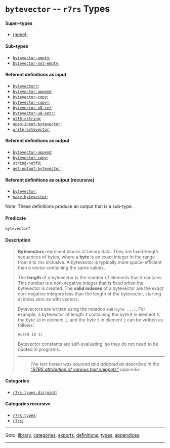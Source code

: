 

<a id='type__r7rs__bytevector'></a>

# `bytevector` -- `r7rs` Types


<a id='type__r7rs__bytevector__super-types'></a>

#### Super-types

 * [(none)](../../r7rs/types/_index.md#toc__r7rs__types);


<a id='type__r7rs__bytevector__sub-types'></a>

#### Sub-types

 * [`bytevector-empty`](../../r7rs/types/bytevector-empty.md#type__r7rs__bytevector-empty);
 * [`bytevector-not-empty`](../../r7rs/types/bytevector-not-empty.md#type__r7rs__bytevector-not-empty);


<a id='type__r7rs__bytevector__referent-definitions-input'></a>

#### Referent definitions as input

 * [`bytevector?`](../../r7rs/definitions/bytevector_3f.md#definition__r7rs__bytevector_3f);
 * [`bytevector-append`](../../r7rs/definitions/bytevector-append.md#definition__r7rs__bytevector-append);
 * [`bytevector-copy`](../../r7rs/definitions/bytevector-copy.md#definition__r7rs__bytevector-copy);
 * [`bytevector-copy!`](../../r7rs/definitions/bytevector-copy_21.md#definition__r7rs__bytevector-copy_21);
 * [`bytevector-u8-ref`](../../r7rs/definitions/bytevector-u8-ref.md#definition__r7rs__bytevector-u8-ref);
 * [`bytevector-u8-set!`](../../r7rs/definitions/bytevector-u8-set_21.md#definition__r7rs__bytevector-u8-set_21);
 * [`utf8->string`](../../r7rs/definitions/utf8-_3e_string.md#definition__r7rs__utf8-_3e_string);
 * [`open-input-bytevector`](../../r7rs/definitions/open-input-bytevector.md#definition__r7rs__open-input-bytevector);
 * [`write-bytevector`](../../r7rs/definitions/write-bytevector.md#definition__r7rs__write-bytevector);


<a id='type__r7rs__bytevector__referent-definitions-output'></a>

#### Referent definitions as output

 * [`bytevector-append`](../../r7rs/definitions/bytevector-append.md#definition__r7rs__bytevector-append);
 * [`bytevector-copy`](../../r7rs/definitions/bytevector-copy.md#definition__r7rs__bytevector-copy);
 * [`string->utf8`](../../r7rs/definitions/string-_3e_utf8.md#definition__r7rs__string-_3e_utf8);
 * [`get-output-bytevector`](../../r7rs/definitions/get-output-bytevector.md#definition__r7rs__get-output-bytevector);


<a id='type__r7rs__bytevector__referent-definitions-output-recursive'></a>

#### Referent definitions as output (recursive)

 * [`bytevector`](../../r7rs/definitions/bytevector.md#definition__r7rs__bytevector);
 * [`make-bytevector`](../../r7rs/definitions/make-bytevector.md#definition__r7rs__make-bytevector);

Note:  These definitions produce an output that is a sub-type.


<a id='type__r7rs__bytevector__predicate'></a>

#### Predicate

````
bytevector?
````


<a id='type__r7rs__bytevector__description'></a>

#### Description

> __Bytevectors__ represent blocks of binary data.
> They are fixed-length sequences of bytes, where
> a __byte__ is an exact integer in the range from `0` to `255` inclusive.
> A bytevector is typically more space-efficient than a vector
> containing the same values.
> 
> The __length__ of a bytevector is the number of elements that it
> contains.  This number is a non-negative integer that is fixed when
> the bytevector is created.  The __valid indexes__ of
> a bytevector are the exact non-negative integers less than the length of the
> bytevector, starting at index zero as with vectors.
> 
> Bytevectors are written using the notation `#u8(byte ...)`.
> For example, a bytevector of length `3` containing the byte `0` in element
> `0`, the byte `10` in element `1`, and the byte `5` in
> element `2` can be written as follows:
> 
> ````
> #u8(0 10 5)
> ````
> 
> Bytevector constants are self-evaluating, so they do not need to be quoted in programs.
> 
> 
> ----
> > *The text herein was sourced and adapted as described in the ["R7RS attribution of various text snippets"](../../r7rs/appendices/attribution.md#appendix__r7rs__attribution) appendix.*


<a id='type__r7rs__bytevector__categories'></a>

#### Categories

 * [`r7rs:types-disjoint`](../../r7rs/categories/r7rs_3a_types-disjoint.md#category__r7rs__r7rs_3a_types-disjoint);


<a id='type__r7rs__bytevector__categories-recursive'></a>

#### Categories recursive

 * [`r7rs:types`](../../r7rs/categories/r7rs_3a_types.md#category__r7rs__r7rs_3a_types);
 * [`r7rs`](../../r7rs/categories/r7rs.md#category__r7rs__r7rs);

----

Goto: [library](../../r7rs/_index.md#library__r7rs), [categories](../../r7rs/categories/_index.md#toc__r7rs__categories), [exports](../../r7rs/exports/_index.md#toc__r7rs__exports), [definitions](../../r7rs/definitions/_index.md#toc__r7rs__definitions), [types](../../r7rs/types/_index.md#toc__r7rs__types), [appendices](../../r7rs/appendices/_index.md#toc__r7rs__appendices).

----

